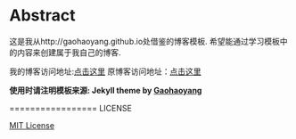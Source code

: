 # Abstract
这是我从http://gaohaoyang.github.io处借鉴的博客模板.
希望能通过学习模板中的内容来创建属于我自己的博客.

我的博客访问地址:[点击这里](http://wenbo1188.github.io)
原博客访问地址：[点击这里](http://gaohaoyang.github.io)

**使用时请注明模板来源:  Jekyll theme by [Gaohaoyang](https://github.com/Gaohaoyang/gaohaoyang.github.io)**


=================
LICENSE

[MIT License](https://github.com/Gaohaoyang/gaohaoyang.github.io/blob/master/LICENSE.md)



